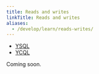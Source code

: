 ```yaml
---
title: Reads and writes
linkTitle: Reads and writes
aliases:
  - /develop/learn/reads-writes/
---
```


<ul class="nav nav-tabs-alt nav-tabs-yb">

  <li >
    <a href="/latest/develop/learn/string-and-text" class="nav-link active">
      <i class="icon-postgres" aria-hidden="true"></i>
      YSQL
    </a>
  </li>

  <li >
    <a href="/latest/develop/learn/strings-and-text-ycql" class="nav-link">
      <i class="icon-cassandra" aria-hidden="true"></i>
      YCQL
    </a>
  </li>

</ul>

Coming soon.
